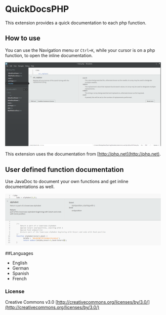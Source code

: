 # QuickDocsPHP
This extension provides a quick documentation to each php function.

## How to use
You can use the Navigation menu or ```Ctrl+K```, while your cursor is on a php function, to open the inline documentation.

![Example](image/example.png?raw=true)

This extension uses the documentation from [http://php.net](http://php.net).

## User defined function documentation
Use JavaDoc to document your own functions and get inline documentations as well.

![Example](image/user_func.png?raw=true)


##Languages
+ English
+ German
+ Spanish
+ French


### License
Creative Commons v3.0
[http://creativecommons.org/licenses/by/3.0/](http://creativecommons.org/licenses/by/3.0/)

